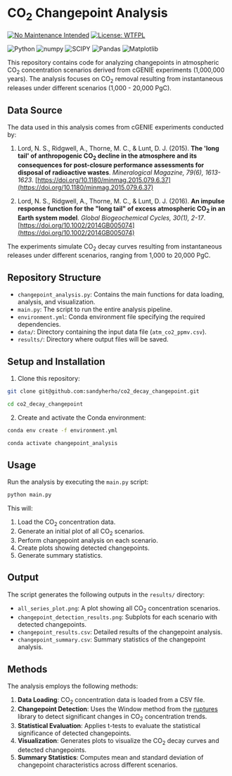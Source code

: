 # CO<sub>2</sub> Changepoint Analysis

[![No Maintenance Intended](http://unmaintained.tech/badge.svg)](http://unmaintained.tech/)
[![License: WTFPL](https://img.shields.io/badge/License-WTFPL-brightgreen.svg)](http://www.wtfpl.net/about/)

![Python](https://img.shields.io/badge/python-3670A0?style=for-the-badge&logo=python&logoColor=ffdd54)
![numpy](https://img.shields.io/badge/Numpy-777BB4?style=for-the-badge&logo=numpy&logoColor=white)
![SCIPY](https://img.shields.io/badge/SciPy-654FF0?style=for-the-badge&logo=SciPy&logoColor=white)
![Pandas](https://img.shields.io/badge/pandas-%23150458.svg?style=for-the-badge&logo=pandas&logoColor=white)
![Matplotlib](https://img.shields.io/badge/Matplotlib-%23ffffff.svg?style=for-the-badge&logo=Matplotlib&logoColor=black)

This repository contains code for analyzing changepoints in atmospheric CO<sub>2</sub> concentration scenarios derived from cGENIE experiments (1,000,000 years). The analysis focuses on CO<sub>2</sub> removal resulting from instantaneous releases under different scenarios (1,000 - 20,000 PgC).

## Data Source

The data used in this analysis comes from cGENIE experiments conducted by:

1. Lord, N. S., Ridgwell, A., Thorne, M. C., & Lunt, D. J. (2015). **The 'long tail' of anthropogenic CO<sub>2</sub> decline in the atmosphere and its consequences for post-closure performance assessments for disposal of radioactive wastes**. *Mineralogical Magazine, 79(6), 1613-1623*. [https://doi.org/10.1180/minmag.2015.079.6.37](https://doi.org/10.1180/minmag.2015.079.6.37)

2. Lord, N. S., Ridgwell, A., Thorne, M. C., & Lunt, D. J. (2016). **An impulse response function for the "long tail" of excess atmospheric CO<sub>2</sub> in an Earth system model**. *Global Biogeochemical Cycles, 30(1), 2-17*. [https://doi.org/10.1002/2014GB005074](https://doi.org/10.1002/2014GB005074)

The experiments simulate CO<sub>2</sub> decay curves resulting from instantaneous releases under different scenarios, ranging from 1,000 to 20,000 PgC.

## Repository Structure

- `changepoint_analysis.py`: Contains the main functions for data loading, analysis, and visualization.
- `main.py`: The script to run the entire analysis pipeline.
- `environment.yml`: Conda environment file specifying the required dependencies.
- `data/`: Directory containing the input data file (`atm_co2_ppmv.csv`).
- `results/`: Directory where output files will be saved.

## Setup and Installation

1. Clone this repository:

```bash 
git clone git@github.com:sandyherho/co2_decay_changepoint.git
```


```bash 
cd co2_decay_changepoint
```

2. Create and activate the Conda environment:

```bash 
conda env create -f environment.yml
```

```bash 
conda activate changepoint_analysis
```

## Usage

Run the analysis by executing the `main.py` script:

```bash 
python main.py
```

This will:

1. Load the CO<sub>2</sub> concentration data.
2. Generate an initial plot of all CO<sub>2</sub> scenarios.
3. Perform changepoint analysis on each scenario.
4. Create plots showing detected changepoints.
5. Generate summary statistics.

## Output

The script generates the following outputs in the `results/` directory:

- `all_series_plot.png`: A plot showing all CO<sub>2</sub> concentration scenarios.
- `changepoint_detection_results.png`: Subplots for each scenario with detected changepoints.
- `changepoint_results.csv`: Detailed results of the changepoint analysis.
- `changepoint_summary.csv`: Summary statistics of the changepoint analysis.

## Methods

The analysis employs the following methods:

1. **Data Loading**: CO<sub>2</sub> concentration data is loaded from a CSV file.
2. **Changepoint Detection**: Uses the Window method from the [ruptures](https://centre-borelli.github.io/ruptures-docs/) library to detect significant changes in CO<sub>2</sub> concentration trends.
3. **Statistical Evaluation**: Applies t-tests to evaluate the statistical significance of detected changepoints.
4. **Visualization**: Generates plots to visualize the CO<sub>2</sub> decay curves and detected changepoints.
5. **Summary Statistics**: Computes mean and standard deviation of changepoint characteristics across different scenarios.

